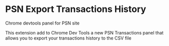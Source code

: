 # PSN Export Transactions History

Chrome devtools panel for PSN site

This extension add to Chrome Dev Tools a new PSN Transactions panel that allows you to export your transactions history to the CSV file

